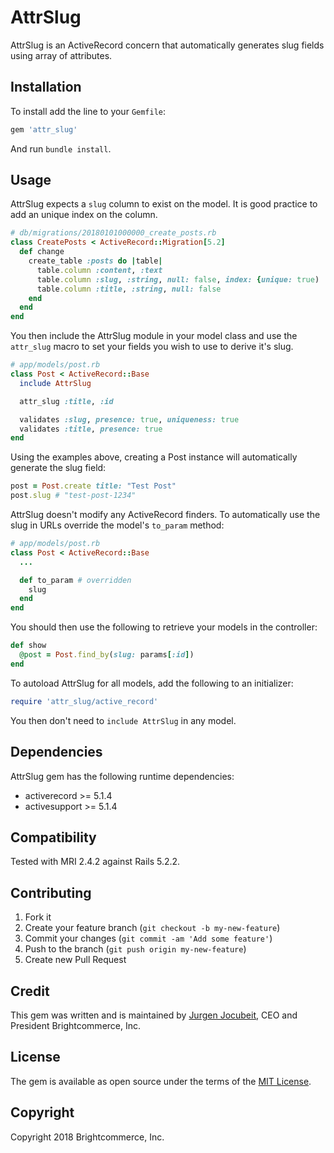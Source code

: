 # AttrSlug

AttrSlug is an ActiveRecord concern that automatically generates slug fields using array of attributes.

## Installation

To install add the line to your `Gemfile`:

``` ruby
gem 'attr_slug'
```

And run `bundle install`.

## Usage

AttrSlug expects a `slug` column to exist on the model. It is good practice to add an unique index on the column.

``` ruby
# db/migrations/20180101000000_create_posts.rb
class CreatePosts < ActiveRecord::Migration[5.2]
  def change
    create_table :posts do |table|
      table.column :content, :text
      table.column :slug, :string, null: false, index: {unique: true)
      table.column :title, :string, null: false
    end
  end
end
```

You then include the AttrSlug module in your model class and use the `attr_slug` macro to set your fields you wish to use to derive it's slug.

``` ruby
# app/models/post.rb
class Post < ActiveRecord::Base
  include AttrSlug

  attr_slug :title, :id

  validates :slug, presence: true, uniqueness: true
  validates :title, presence: true
end
```

Using the examples above, creating a Post instance will automatically generate the slug field:

``` ruby
post = Post.create title: "Test Post"
post.slug # "test-post-1234"
```

AttrSlug doesn't modify any ActiveRecord finders. To automatically use the slug in URLs override the model's `to_param` method:

``` ruby
# app/models/post.rb
class Post < ActiveRecord::Base
  ...

  def to_param # overridden
    slug
  end
end
```

You should then use the following to retrieve your models in the controller:

```ruby
def show
  @post = Post.find_by(slug: params[:id])
end
```

To autoload AttrSlug for all models, add the following to an initializer:

``` ruby
require 'attr_slug/active_record'
```

You then don't need to `include AttrSlug` in any model.

## Dependencies

AttrSlug gem has the following runtime dependencies:
- activerecord >= 5.1.4
- activesupport >= 5.1.4

## Compatibility

Tested with MRI 2.4.2 against Rails 5.2.2.

## Contributing

1. Fork it
2. Create your feature branch (`git checkout -b my-new-feature`)
3. Commit your changes (`git commit -am 'Add some feature'`)
4. Push to the branch (`git push origin my-new-feature`)
5. Create new Pull Request

## Credit

This gem was written and is maintained by [Jurgen Jocubeit](https://github.com/JurgenJocubeit), CEO and President Brightcommerce, Inc.

## License

The gem is available as open source under the terms of the [MIT License](http://opensource.org/licenses/MIT).

## Copyright

Copyright 2018 Brightcommerce, Inc.
